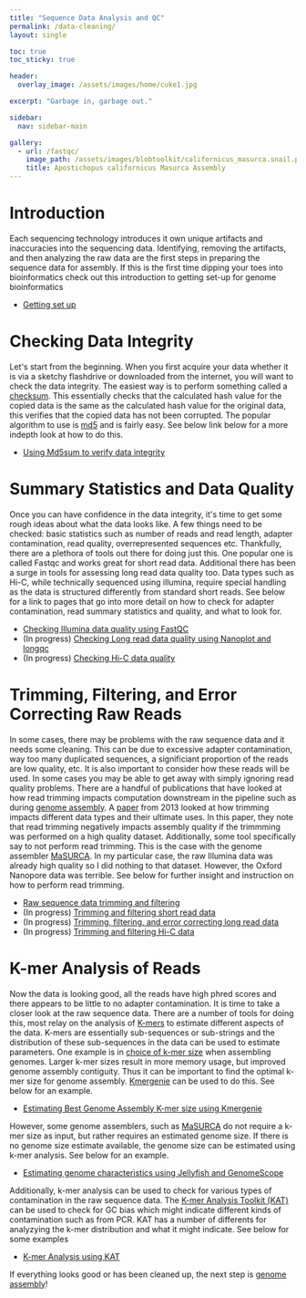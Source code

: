 ```yaml
---
title: "Sequence Data Analysis and QC"
permalink: /data-cleaning/
layout: single

toc: true 
toc_sticky: true

header:
  overlay_image: /assets/images/home/cuke1.jpg

excerpt: "Garbage in, garbage out."

sidebar:
  nav: sidebar-main

gallery:
  - url: /fastqc/
    image_path: /assets/images/blobtoolkit/californicus_masurca.snail.png
    title: Apostichopus californicus Masurca Assembly
---
```


# Introduction

 Each sequencing technology introduces it own unique artifacts and inaccuracies into the sequencing data. Identifying, removing the artifacts, and then analyzing the raw data are the first steps in preparing the sequence data for assembly. If this is the first time dipping your toes into bioinformatics check out this introduction to getting set-up for genome bioinformatics

 - [Getting set up](/setup/)

# Checking Data Integrity

 Let's start from the beginning. When you first acquire your data whether it is via a sketchy flashdrive or downloaded from the internet, you will want to check the data integrity. The easiest way is to perform something called a [checksum](https://en.wikipedia.org/wiki/Checksum). This essentially checks that the calculated hash value for the copied data is the same as the calculated hash value for the original data, this verifies that the copied data has not been corrupted. The popular algorithm to use is [md5](https://en.wikipedia.org/wiki/MD5) and is fairly easy. See below link below for a more indepth look at how to do this. 

- [Using Md5sum to verify data integrity](/checksum/)


# Summary Statistics and Data Quality
Once you can have confidence in the data integrity, it's time to get some rough ideas about what the data looks like. A few things need to be checked: basic statistics such as number of reads and read length, adapter contamination, read quality, overrepresented sequences etc. Thankfully, there are a plethora of tools out there for doing just this. One popular one is called Fastqc and works great for short read data. Additional there has been a surge in tools for assessing long read data quality too. Data types such as Hi-C, while technically sequenced using illumina, require special handling as the data is structured differently from standard short reads. See below for a link to pages that go into more detail on how to check for adapter contamination, read summary statistics and quality, and what to look for. 

- [Checking Illumina data quality using FastQC](/short_read_quality/)   
- (In progress) [Checking Long read data quality using Nanoplot and longqc](/long_read_quality/)   
- (In progress) [Checking Hi-C data quality](/hic_read_quality/)   

# Trimming, Filtering, and Error Correcting Raw Reads
In some cases, there may be problems with the raw sequence data and it needs some cleaning. This can be due to excessive adapter contamination, way too many duplicated sequences, a significiant proportion of the reads are low quality, etc. It is also important to consider how these reads will be used. In some cases you may be able to get away with simply ignoring read quality problems. There are a handful of publications that have looked at how read trimming impacts computation downstream in the pipeline such as during [genome assembly](https://www.mdpi.com/2073-4425/10/10/737). A [paper](https://journals.plos.org/plosone/article?id=10.1371/journal.pone.0085024) from 2013 looked at how trimming impacts different data types and their ultimate uses. In this paper, they note that read trimming negatively impacts assembly quality if the trimmming was performed on a high quality dataset. Additionally, some tool specifically say to not perform read trimming. This is the case with the genome assembler [MaSURCA](https://github.com/alekseyzimin/masurca). In my particular case, the raw Illumina data was already high quality so I did nothing to that dataset. However, the Oxford Nanopore data was terrible. See below for further insight and instruction on how to perform read trimming. 

- [Raw sequence data trimming and filtering](/trimming/)
- (In progress) [Trimming and filtering short read data](/short_read_trimming/)
- (In progress) [Trimming, filtering, and error correcting long read data](/long_read_trimming/)
- (In progress) [Trimming and filtering Hi-C data](/hic_data_trimming/)

# K-mer Analysis of Reads
Now the data is looking good, all the reads have high phred scores and there appears to be little to no adapter contamination. It is time to take a closer look at the raw sequence data. There are a number of tools for doing this, most relay on the analysis of [K-mers](https://en.wikipedia.org/wiki/K-mer) to estimate different aspects of the data. K-mers are essentially sub-sequences or sub-strings and the distribution of these sub-sequences in the data can be used to estimate parameters. One example is in [choice of k-mer size](https://en.wikipedia.org/wiki/K-mer#Choice_of_k-mer_size) when assembling genomes. Larger k-mer sizes result in more memory usage, but improved genome assembly contiguity. Thus it can be important to find the optimal k-mer size for genome assembly. [Kmergenie](http://kmergenie.bx.psu.edu/) can be used to do this. See below for an example. 

- [Estimating Best Genome Assembly K-mer size using Kmergenie](/kmergenie/)


However, some genome assemblers, such as [MaSURCA](https://github.com/alekseyzimin/masurca) do not require a k-mer size as input, but rather requires an estimated genome size. If there is no genome size estimate available, the genome size can be estimated using k-mer analysis. See below for an example.

- [Estimating genome characteristics using Jellyfish and GenomeScope](/genomescope/)


Additionally, k-mer analysis can be used to check for various types of contamination in the raw sequence data. The [K-mer Analysis Toolkit (KAT)](https://kat.readthedocs.io/en/latest/index.html) can be used to check for GC bias which might indicate different kinds of contamination such as from PCR. KAT has a number of differents for analyzying the k-mer distribution and what it might indicate. See below for some examples 


- [K-mer Analysis using KAT](/kat/)

If everything looks good or has been cleaned up, the next step is [genome assembly](/assembly/)! 


